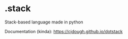 # .stack
Stack-based language made in python

Documentation (kinda): https://cjdough.github.io/dotstack
